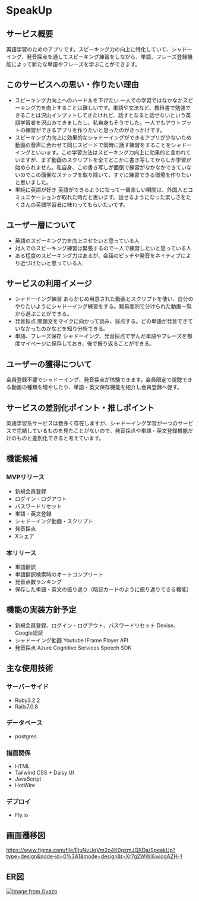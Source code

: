 # SpeakUp
## サービス概要
英語学習のためのアプリです。スピーキング力の向上に特化していて、シャドーイング、発音採点を通してスピーキング練習をしながら、単語、フレーズ登録機能によって新たな単語やフレーズを学ぶことができます。

## このサービスへの思い・作りたい理由
- スピーキング力向上へのハードルを下げたい
  一人での学習ではなかなかスピーキング力を向上することは難しいです。単語や文法など、教科書で勉強できることは沢山インプットしてきたけれど、話すとなると話せないという英語学習者を沢山みてきましたし、私自身もそうでした。一人でもアウトプットの練習ができるアプリを作りたいと思ったのがきっかけです。
- スピーキング力向上に効果的なシャドーイングができるアプリが少ないため
  動画の音声に合わせて同じスピードで同時に話す練習をすることをシャドーイングといいます。この学習方法はスピーキング力向上に効果的と言われていますが、まず動画のスクリプトを全てどこかに書き写してからしか学習が始められません。私自身、この書き写しが面倒で練習がなかなかできていないのでこの面倒なステップを取り除いて、すぐに練習できる環境を作りたいと思いました。
- 単純に英語が好き
  英語ができるようになって一番楽しい瞬間は、外国人とコミュニケーションが取れた時だと思います。話せるようになった楽しさをたくさんの英語学習者に味わってもらいたいです。
## ユーザー層について
- 英語のスピーキング力を向上させたいと思っている人
- 対人でのスピーキング練習は緊張するので一人で練習したいと思っている人
- ある程度のスピーキング力はあるが、会話のピッチや発音をネイティブにより近づけたいと思っている人

## サービスの利用イメージ
- シャドーイング練習
  あらかじめ用意された動画とスクリプトを使い、自分のやりたいようにシャドーイング練習をする。難易度別で分けられた動画一覧から選ぶことができる。
- 発音採点
  問題文をマイクに向かって読み、採点する。どの単語が発音できていなかったのかなどを知り分析できる。
- 単語、フレーズ保存
  シャドーイング、発音採点で学んだ単語やフレーズを都度マイページに保存しておき、後で振り返ることができる。

## ユーザーの獲得について
会員登録不要でシャドーイング、発音採点が体験できます。会員限定で視聴できる動画の種類を増やしたり、単語・英文保存機能を紹介し会員登録へ促す。

## サービスの差別化ポイント・推しポイント
英語学習系サービスは数多く存在しますが、シャドーイング学習が一つのサービスで完結しているものを見たことがないので、発音採点や単語・英文登録機能だけのものと差別化できると考えています。

## 機能候補
### MVPリリース
- 新規会員登録
- ログイン・ログアウト
- パスワードリセット
- 単語・英文登録
- シャドーイング動画・スクリプト
- 発音採点
- Xシェア

### 本リリース
- 単語翻訳
- 単語翻訳検索時のオートコンプリート
- 発音点数ランキング
- 保存した単語・英文の振り返り（暗記カードのように振り返りできる機能）

## 機能の実装方針予定
- 新規会員登録、ログイン・ログアウト、パスワードリセット
  Devise、Google認証
- シャドーイング動画
  Youtube IFrame Player API
- 発音採点
  Azure Cognitive Services Speech SDK

## 主な使用技術
### サーバーサイド
- Ruby3.2.2
- Rails7.0.8
### データベース
- postgres
### 描画関係
- HTML
- Tailwind CSS + Daisy UI
- JavaScript
- HotWire
### デプロイ
- Fly.io

## 画面遷移図
https://www.figma.com/file/EjuNvUqVm2o4K0gzmJQXDa/SpeakUp?type=design&node-id=0%3A1&mode=design&t=Xr7g2WWl6wiogAZH-1

## ER図
[![Image from Gyazo](https://i.gyazo.com/859251660319e408ba6e6035da907568.png)](https://gyazo.com/859251660319e408ba6e6035da907568)
